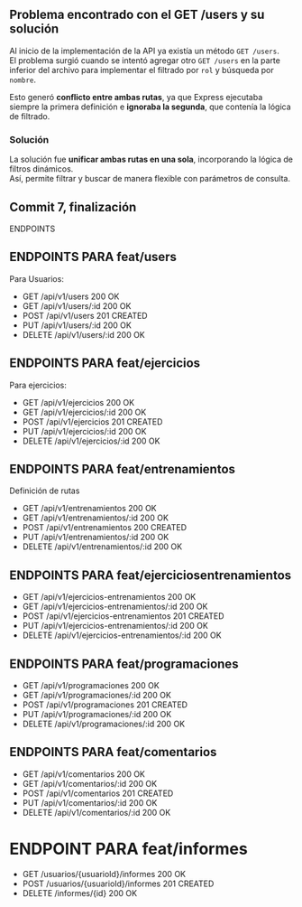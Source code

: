 ## Problema encontrado con el GET /users y su solución

Al inicio de la implementación de la API ya existía un método `GET /users`.  
El problema surgió cuando se intentó agregar otro `GET /users` en la parte inferior del archivo para implementar el filtrado por `rol` y búsqueda por `nombre`.  

Esto generó **conflicto entre ambas rutas**, ya que Express ejecutaba siempre la primera definición e **ignoraba la segunda**, que contenía la lógica de filtrado.  

###  Solución
La solución fue **unificar ambas rutas en una sola**, incorporando la lógica de filtros dinámicos.  
Así, permite filtrar y buscar de manera flexible con parámetros de consulta.

## Commit 7, finalización
ENDPOINTS
## ENDPOINTS PARA feat/users
Para Usuarios:
- GET /api/v1/users 200 OK
- GET /api/v1/users/:id 200 OK
- POST /api/v1/users 201 CREATED
- PUT /api/v1/users/:id 200 OK
- DELETE /api/v1/users/:id 200 OK

## ENDPOINTS PARA feat/ejercicios
Para ejercicios: 
- GET /api/v1/ejercicios  200 OK
- GET /api/v1/ejercicios/:id 200 OK
- POST /api/v1/ejercicios 201 CREATED
- PUT /api/v1/ejercicios/:id 200 OK
- DELETE /api/v1/ejercicios/:id 200 OK

## ENDPOINTS PARA feat/entrenamientos

 Definición de rutas
- GET /api/v1/entrenamientos 200 OK
- GET /api/v1/entrenamientos/:id 200 OK
- POST /api/v1/entrenamientos 200 CREATED
- PUT /api/v1/entrenamientos/:id 200 OK
- DELETE /api/v1/entrenamientos/:id 200 OK

## ENDPOINTS PARA feat/ejerciciosentrenamientos

- GET /api/v1/ejercicios-entrenamientos  200 OK
- GET /api/v1/ejercicios-entrenamientos/:id 200 OK
- POST /api/v1/ejercicios-entrenamientos 201 CREATED
- PUT /api/v1/ejercicios-entrenamientos/:id 200 OK
- DELETE /api/v1/ejercicios-entrenamientos/:id 200 OK

## ENDPOINTS PARA feat/programaciones

- GET /api/v1/programaciones 200 OK
- GET /api/v1/programaciones/:id 200 OK
- POST /api/v1/programaciones 201 CREATED
- PUT /api/v1/programaciones/:id 200 OK
- DELETE /api/v1/programaciones/:id 200 OK

## ENDPOINTS PARA feat/comentarios

- GET /api/v1/comentarios 200 OK
- GET /api/v1/comentarios/:id 200 OK
- POST /api/v1/comentarios 201 CREATED
- PUT /api/v1/comentarios/:id 200 OK
- DELETE /api/v1/comentarios/:id 200 OK

# ENDPOINT PARA feat/informes

- GET /usuarios/{usuarioId}/informes 200 OK
- POST /usuarios/{usuarioId}/informes 201 CREATED
- DELETE /informes/{id} 200 OK